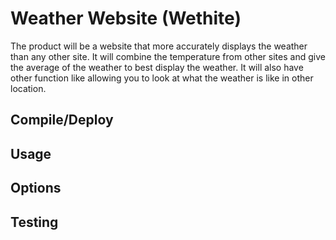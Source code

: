 # Weather Website (Wethite)

The product will be a website that more accurately displays the weather than any other site. It will combine the temperature from other sites and give the average of the weather to best display the weather. It will also have other function like allowing you to look at what the weather is like in other location.

## Compile/Deploy

## Usage

## Options

## Testing

